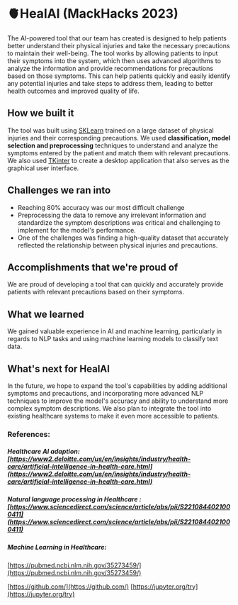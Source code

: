 # 🫀HealAI (MackHacks 2023)

The AI-powered tool that our team has created is designed to help patients better understand their physical injuries and take the necessary precautions to maintain their well-being. The tool works by allowing patients to input their symptoms into the system, which then uses advanced algorithms to analyze the information and provide recommendations for precautions based on those symptoms. This can help patients quickly and easily identify any potential injuries and take steps to address them, leading to better health outcomes and improved quality of life.


## How we built it
The tool was built using [SKLearn](https://scikit-learn.org/stable/) trained on a large dataset of physical injuries and their corresponding precautions. We used **classification, model selection and preprocessing** techniques to understand and analyze the symptoms entered by the patient and match them with relevant precautions. We also used [TKinter](https://docs.python.org/3/library/tkinter.html) to create a desktop application that also serves as the graphical user interface.
## Challenges we ran into

 - Reaching 80% accuracy was our most difficult challenge
 - Preprocessing the data to remove any irrelevant information and standardize the symptom descriptions was critical and challenging to implement for the model's performance.
 - One of the challenges was finding a high-quality dataset that accurately reflected the relationship between physical injuries and precautions.

## Accomplishments that we're proud of

We are proud of developing a tool that can quickly and accurately provide patients with relevant precautions based on their symptoms.

## What we learned

We gained valuable experience in AI and machine learning, particularly in regards to NLP tasks and using machine learning models to classify text data.


## What's next for HealAI

In the future, we hope to expand the tool's capabilities by adding additional symptoms and precautions, and incorporating more advanced NLP techniques to improve the model's accuracy and ability to understand more complex symptom descriptions. We also plan to integrate the tool into existing healthcare systems to make it even more accessible to patients.

### References:

  

##### Healthcare AI adaption: [https://www2.deloitte.com/us/en/insights/industry/health-care/artificial-intelligence-in-health-care.html](https://www2.deloitte.com/us/en/insights/industry/health-care/artificial-intelligence-in-health-care.html)

  

##### Natural language processing in Healthcare : [https://www.sciencedirect.com/science/article/abs/pii/S2210844021000411](https://www.sciencedirect.com/science/article/abs/pii/S2210844021000411)

  

##### Machine Learning in Healthcare:

[https://pubmed.ncbi.nlm.nih.gov/35273459/](https://pubmed.ncbi.nlm.nih.gov/35273459/)

  

[https://github.com/](https://github.com/)  [https://jupyter.org/try](https://jupyter.org/try)
